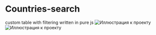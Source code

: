 # Countries-search
custom table with filtering written in pure js
![Иллюстрация к проекту](https://github.com/batstolya/Countries-search/raw/main/preview.jpg)
![Иллюстрация к проекту](https://github.com/batstolya/Countries-search/raw/main/preview2.jpg)
